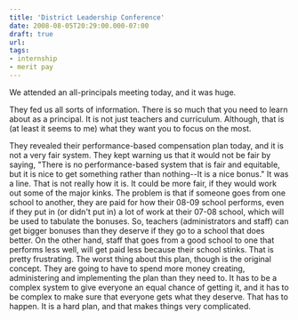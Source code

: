 ```yaml
---
title: 'District Leadership Conference'
date: 2008-08-05T20:29:00.000-07:00
draft: true
url: 
tags: 
- internship
- merit pay
---
```


We attended an all-principals meeting today, and it was huge.  
  
They fed us all sorts of information. There is so much that you need to learn about as a principal. It is not just teachers and curriculum. Although, that is (at least it seems to me) what they want you to focus on the most.  
  
They revealed their performance-based compensation plan today, and it is not a very fair system. They kept warning us that it would not be fair by saying, "There is no performance-based system that is fair and equitable, but it is nice to get something rather than nothing--It is a nice bonus." It was a line. That is not really how it is. It could be more fair, if they would work out some of the major kinks. The problem is that if someone goes from one school to another, they are paid for how their 08-09 school performs, even if they put in (or didn't put in) a lot of work at their 07-08 school, which will be used to tabulate the bonuses. So, teachers (administrators and staff) can get bigger bonuses than they deserve if they go to a school that does better. On the other hand, staff that goes from a good school to one that performs less well, will get paid less because their school stinks. That is pretty frustrating. The worst thing about this plan, though is the original concept. They are going to have to spend more money creating, administering and implementing the plan than they need to. It has to be a complex system to give everyone an equal chance of getting it, and it has to be complex to make sure that everyone gets what they deserve. That has to happen. It is a hard plan, and that makes things very complicated.